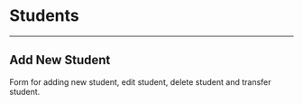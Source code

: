 # Students 
----


## Add New Student
Form for adding new student, edit student, delete student and transfer student.


